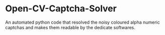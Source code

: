 # Open-CV-Captcha-Solver
An automated python code that resolved the noisy coloured alpha numeric captchas and makes them readable by the dedicate softwares.
